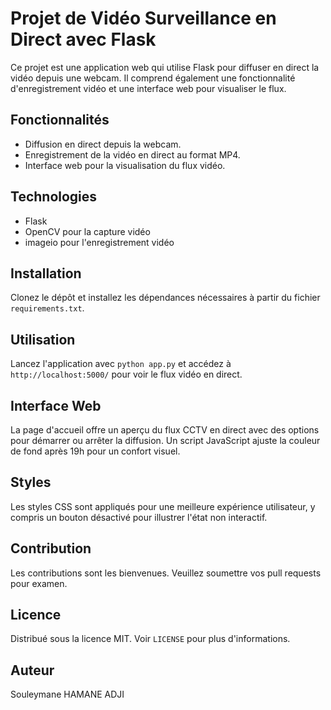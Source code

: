 # Projet de Vidéo Surveillance en Direct avec Flask

Ce projet est une application web qui utilise Flask pour diffuser en direct la vidéo depuis une webcam. Il comprend également une fonctionnalité d'enregistrement vidéo et une interface web pour visualiser le flux.

## Fonctionnalités

- Diffusion en direct depuis la webcam.
- Enregistrement de la vidéo en direct au format MP4.
- Interface web pour la visualisation du flux vidéo.

## Technologies

- Flask
- OpenCV pour la capture vidéo
- imageio pour l'enregistrement vidéo

## Installation

Clonez le dépôt et installez les dépendances nécessaires à partir du fichier `requirements.txt`.

## Utilisation

Lancez l'application avec `python app.py` et accédez à `http://localhost:5000/` pour voir le flux vidéo en direct.

## Interface Web

La page d'accueil offre un aperçu du flux CCTV en direct avec des options pour démarrer ou arrêter la diffusion. Un script JavaScript ajuste la couleur de fond après 19h pour un confort visuel.

## Styles

Les styles CSS sont appliqués pour une meilleure expérience utilisateur, y compris un bouton désactivé pour illustrer l'état non interactif.

## Contribution

Les contributions sont les bienvenues. Veuillez soumettre vos pull requests pour examen.

## Licence

Distribué sous la licence MIT. Voir `LICENSE` pour plus d'informations.

## Auteur

Souleymane HAMANE ADJI

